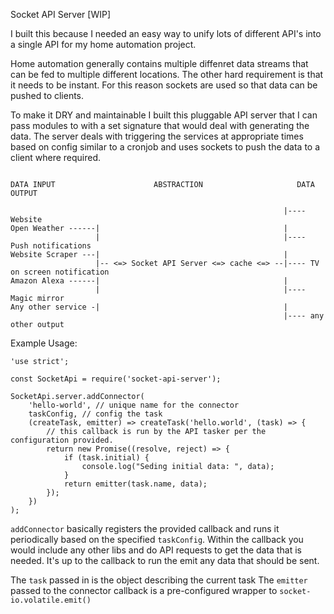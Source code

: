 Socket API Server [WIP]

I built this because I needed an easy way to unify lots of different API's into a single API for my home automation project.

Home automation generally contains multiple diffenret data streams that can be fed to multiple different locations. The other hard requirement is that it needs to be instant. For this reason sockets are used so that data can be pushed to clients.

To make it DRY and maintainable I built this pluggable API server that I can pass modules to with a set signature that would deal with generating the data. The server deals with triggering the services at appropriate times based on config similar to a cronjob and uses sockets to push the data to a client where required.


```

DATA INPUT                      ABSTRACTION                     DATA OUTPUT

                                                             |---- Website
Open Weather ------|                                         |
                   |                                         |---- Push notifications
Website Scraper ---|                                         |
                   |-- <=> Socket API Server <=> cache <=> --|---- TV on screen notification
Amazon Alexa ------|                                         |
                   |                                         |---- Magic mirror
Any other service -|                                         |
                                                             |---- any other output

```
Example Usage:

```
'use strict';

const SocketApi = require('socket-api-server');

SocketApi.server.addConnector(
    'hello-world', // unique name for the connector
    taskConfig, // config the task
    (createTask, emitter) => createTask('hello.world', (task) => {
        // this callback is run by the API tasker per the configuration provided.
        return new Promise((resolve, reject) => {
            if (task.initial) {
                console.log("Seding initial data: ", data);
            }
            return emitter(task.name, data);
        });
    })
);
```

`addConnector` basically registers the provided callback and runs it periodically based on the specified `taskConfig`. Within the callback you would include any other libs and do API requests to get the data that is needed. It's up to the callback to run the emit any data that should be sent.

The `task` passed in is the object describing the current task
The `emitter` passed to the connector callback is a pre-configured wrapper to `socket-io.volatile.emit()`